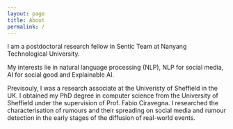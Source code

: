```yaml
---
layout: page
title: About
permalink: /
---
```



I am a postdoctoral research fellow in Sentic Team at Nanyang Technological University.

My interests lie in natural language processing (NLP), NLP for social media, AI for social good and Explainable AI.

Previsouly, I was a research associate at the Univeristy of Sheffield in the UK. I obtained my PhD degree in computer science from the University of Sheffield under the supervision of Prof. Fabio Ciravegna. I researched the characterisation of rumours and their spreading on social media and rumour detection in the early stages of the diffusion of real-world events.

  
  
  
